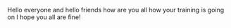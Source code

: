 Hello everyone and hello friends how are you all 
how your training is going on
I hope you all are fine!
